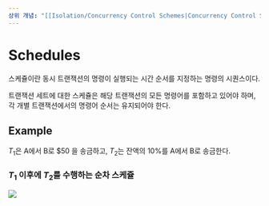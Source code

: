 ```yaml
---
상위 개념: "[[Isolation/Concurrency Control Schemes|Concurrency Control Schemes]]"
---
```

# Schedules
스케쥴이란 동시 트랜잭션의 명령이 실행되는 시간 순서를 지정하는 명령의 시퀀스이다.

트랜잭션 세트에 대한 스케쥴은 해당 트랜잭션의 모든 명령어를 포함하고 있어야 하며, 각 개별 트랜잭션에서의 명령어 순서는 유지되어야 한다.

## Example
$T_1$은 A에서 B로 $50 을 송금하고, $T_2$는 잔액의 10%를 A에서 B로 송금한다.

### $T_1$ 이후에 $T_2$를 수행하는 순차 스케쥴
![](https://i.imgur.com/iP8h4Uo.png)

